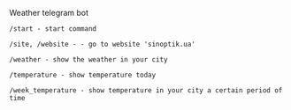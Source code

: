 Weather telegram bot

```
/start - start command 
```

```
/site, /website - - go to website 'sinoptik.ua'
```

```
/weather - show the weather in your city
```

```
/temperature - show temperature today
```

```
/week_temperature - show temperature in your city a certain period of time
```